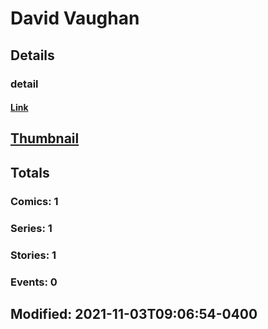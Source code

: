 # David  Vaughan 
## Details
### detail
#### [Link](http://marvel.com/comics/creators/14351/david_vaughan?utm_campaign=apiRef&utm_source=225578a89fc76f3d20fbffda5d17a88d)
## [Thumbnail](http://i.annihil.us/u/prod/marvel/i/mg/b/40/image_not_available.jpg)
## Totals
### Comics: 1
### Series: 1
### Stories: 1
### Events: 0
## Modified: 2021-11-03T09:06:54-0400